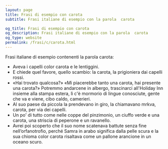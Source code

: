 ```yaml
---
layout: page
title: Frasi di esempio con carota 
subtitle: Frasi italiane di esempio con la parola  carota

og_title: Frasi di esempio con carota 
og_description: Frasi italiane di esempio con la parola  carota
og_type: website
permalink: /frasi/c/carota.html
---
```


Frasi italiane di esempio contenenti la parola carota:


- Aveva i capelli color carota e le lentiggini.
- E chiede quel favore, quello scambio: la carota, la prigioniera dai capelli rossi.
- «Hai trovato qualcosa?» «Mi piacerebbe tanto una carota, hai presente una carota?» Potremmo andarcene in albergo, trascinarci all'Holiday Inn insieme alla stampa estera, lì c'è mormorio di lingue conosciute, gente che va e viene, cibo caldo, camerieri.
- Al suo paese da piccola la prendevano in giro, la chiamavano mrkva, carota, per via dei capelli.
- Un po' di tutto come nelle coppe del pinzimonio, un ciuffo verde e una carota, una striscia di peperone e un ravanello.
- Avrei poi scoperto che il suo nome scatenava battute senza fine nell’orfanotrofio, perché Samra in arabo significa dalla pelle scura e la sua chioma color carota risaltava come un pallone arancione in un oceano scuro.
